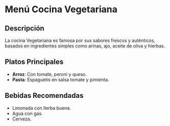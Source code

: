# Menú Cocina Vegetariana

## Descripción
La cocina Vegetariana es famosa por sus sabores frescos y auténticos, basados en ingredientes simples como arinas, ajo, aceite de oliva y hierbas.

## Platos Principales
- **Arroz**: Con tomate, peroni y queso.
- **Pasta**: Espaguetis en salsa tomate y pimienta.

## Bebidas Recomendadas
- Limonada con llerba buena.
- Agua con gas.
- Cerveza.